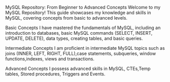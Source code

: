 MySQL Repository: From Beginner to Advanced Concepts
Welcome to my MySQL Repository! This guide showcases my knowledge and skills in MySQL, covering concepts from basic to advanced levels.

Basic Concepts
I have mastered the fundamentals of MySQL, including an introduction to databases, basic MySQL commands (SELECT, INSERT, UPDATE, DELETE), 
data types, creating tables, and basic queries.

Intermediate Concepts
I am proficient in intermediate MySQL topics such as joins (INNER, LEFT, RIGHT, FULL),case statements, subqueries, window functions,indexes, views and transactions.

Advanced Concepts
I possess advanced skills in MySQL, CTEs,Temp tables, Stored procedures, Triggers and Events.

